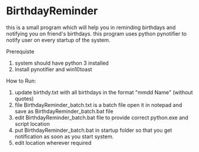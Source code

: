 # BirthdayReminder
this is a small program which will help you in reminding birthdays and notifying you on friend's birthdays. this program uses python  pynotifier to notify user on every startup of the system.

Prerequiste 

1. system should have python 3 installed
2. Install pynotifier and win10toast

How to Run:

1. update birthdy.txt with all birthdays in the format "mmdd Name" (without quotes)
2. file BirthdayReminder_batch.txt is a batch file open it in notepad and save as BirthdayReminder_batch.bat file
3. edit BirthdayReminder_batch.bat file to provide correct python.exe and script location
4. put BirthdayReminder_batch.bat in startup folder so that you get notification as soon as you start system.
5. edit location wherever required
